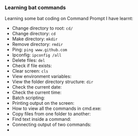 ### Learning bat commands
Learning some bat coding on Command Prompt
I have learnt:

* Change directory to root: `cd/`
* Change directory: `cd `
* Make directory: `mkdir`
* Remove directory: `rmdir`
* Ping: `ping www.github.com`
* Ipconfig: `ipconfig /all`
* Delete files: `del`
* Check if file exists: 
* Clear screen: `cls`
* View environment variables:
* View the folder directory structure: `dir`
* Check the current date:
* Check the current time:
* Batch scripting:
* Printing output on the screen:
* How to view all the commands in cmd.exe:
* Copy files from one folder to another: 
* Find text inside a command:
* Connecting output of two commands:
* 


